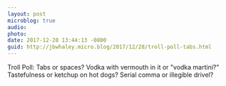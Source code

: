 ```yaml
---
layout: post
microblog: true
audio: 
photo: 
date: 2017-12-28 13:44:13 -0800
guid: http://jbwhaley.micro.blog/2017/12/28/troll-poll-tabs.html
---
```

Troll Poll: Tabs or spaces? Vodka with vermouth in it or "vodka martini?" Tastefulness or ketchup on hot dogs? Serial comma or illegible drivel?

